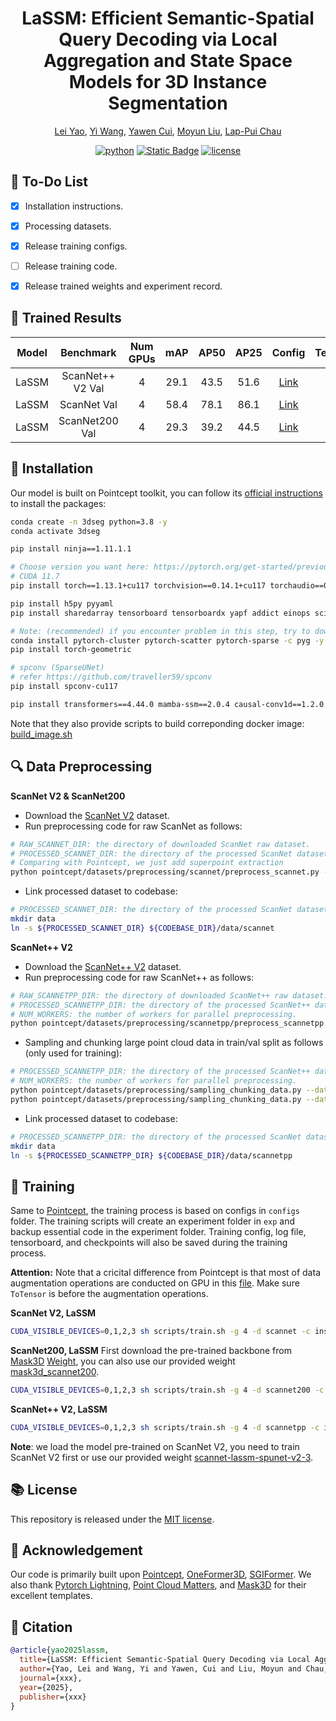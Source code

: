 <div align="center">

# LaSSM: Efficient Semantic-Spatial Query Decoding via Local Aggregation and State Space Models for 3D Instance Segmentation
[Lei Yao](https://rayyoh.github.io/), [Yi Wang](https://wangyintu.github.io/), [Yawen Cui](https://scholar.google.com/citations?hl=zh-CN&user=Er0gOskAAAAJ&view_op=list_works&sortby=pubdate), [Moyun Liu](https://lmomoy.github.io/), [Lap-Pui Chau](https://www.eie.polyu.edu.hk/~lpchau/)

[![python](https://img.shields.io/badge/-Python_3.8-blue?logo=python&logoColor=white)](https://github.com/pre-commit/pre-commit)
[![Static Badge](https://img.shields.io/badge/Weights-grey?style=plastic&logo=huggingface&logoColor=yellow)](https://huggingface.co/RayYoh/LaSSM)
[![license](https://img.shields.io/badge/License-MIT-green.svg?labelColor=gray)](LICENSE)


</div>

## :memo: To-Do List
- [x] Installation instructions.
- [x] Processing datasets.
- [x] Release training configs.
- [ ] Release training code.
- [x] Release trained weights and experiment record.



## :floppy_disk: Trained Results
| Model | Benchmark | Num GPUs | mAP | AP50 | AP25 | Config | Tensorboard | Exp Record | Model |
| :---: | :---: | :---: | :---: | :---: | :---: | :---: | :---: | :---: | :---: |
| LaSSM | ScanNet++ V2 Val | 4 | 29.1 | 43.5 | 51.6 | [Link](https://github.com/RayYoh/LaSSM/blob/main/configs/scannetpp/insseg-lassm-spunet-v2-3.py) | [Link](https://huggingface.co/RayYoh/LaSSM/tensorboard) | [Link](https://huggingface.co/RayYoh/LaSSM/raw/main/scannetpp-lassm-spunet-v2-3/train.log) | [Link](https://huggingface.co/RayYoh/LaSSM/blob/main/scannetpp-lassm-spunet-v2-3/model/model_best.pth) |
| LaSSM | ScanNet Val | 4 | 58.4 | 78.1 | 86.1 | [Link](https://github.com/RayYoh/LaSSM/blob/main/configs/scannet/insseg-lassm-spunet-v2-3.py) | - | [Link](https://huggingface.co/RayYoh/LaSSM/raw/main/scannet-lassm-spunet-v2-3/train.log) | [Link](https://huggingface.co/RayYoh/LaSSM/blob/main/scannet-lassm-spunet-v2-3/model/model_best.pth) |
| LaSSM | ScanNet200 Val | 4 | 29.3 | 39.2 | 44.5 | [Link](https://github.com/RayYoh/LaSSM/blob/main/configs/scannet200/insseg-lassm-minkunet-3.py) | - | [Link](https://huggingface.co/RayYoh/LaSSM/raw/main/scannet200-lassm-minkunet-3/train.log) | [Link](https://huggingface.co/RayYoh/LaSSM/blob/main/scannet200-lassm-minkunet-3/model/model_best.pth) |


## :hammer: Installation
Our model is built on Pointcept toolkit, you can follow its [official instructions](https://github.com/Pointcept/Pointcept?tab=readme-ov-file#installation) to install the packages:

```bash
conda create -n 3dseg python=3.8 -y
conda activate 3dseg

pip install ninja==1.11.1.1

# Choose version you want here: https://pytorch.org/get-started/previous-versions/
# CUDA 11.7
pip install torch==1.13.1+cu117 torchvision==0.14.1+cu117 torchaudio==0.13.1 --extra-index-url https://download.pytorch.org/whl/cu117

pip install h5py pyyaml
pip install sharedarray tensorboard tensorboardx yapf addict einops scipy plyfile termcolor timm

# Note: (recommended) if you encounter problem in this step, try to download packages on official web and install locally
conda install pytorch-cluster pytorch-scatter pytorch-sparse -c pyg -y
pip install torch-geometric

# spconv (SparseUNet)
# refer https://github.com/traveller59/spconv
pip install spconv-cu117

pip install transformers==4.44.0 mamba-ssm==2.0.4 causal-conv1d==1.2.0.post2
```
Note that they also provide scripts to build correponding docker image: [build_image.sh](https://github.com/Pointcept/Pointcept/blob/main/scripts/build_image.sh)


## :mag: Data Preprocessing 
**ScanNet V2 & ScanNet200**
- Download the [ScanNet V2](http://www.scan-net.org/) dataset.
- Run preprocessing code for raw ScanNet as follows:

```bash
# RAW_SCANNET_DIR: the directory of downloaded ScanNet raw dataset.
# PROCESSED_SCANNET_DIR: the directory of the processed ScanNet dataset (output dir).
# Comparing with Pointcept, we just add superpoint extraction
python pointcept/datasets/preprocessing/scannet/preprocess_scannet.py --dataset_root ${RAW_SCANNET_DIR} --output_root ${PROCESSED_SCANNET_DIR}
```
- Link processed dataset to codebase:
```bash
# PROCESSED_SCANNET_DIR: the directory of the processed ScanNet dataset.
mkdir data
ln -s ${PROCESSED_SCANNET_DIR} ${CODEBASE_DIR}/data/scannet
```

**ScanNet++ V2**
- Download the [ScanNet++ V2](https://kaldir.vc.in.tum.de/scannetpp/) dataset.
- Run preprocessing code for raw ScanNet++ as follows:
```bash
# RAW_SCANNETPP_DIR: the directory of downloaded ScanNet++ raw dataset.
# PROCESSED_SCANNETPP_DIR: the directory of the processed ScanNet++ dataset (output dir).
# NUM_WORKERS: the number of workers for parallel preprocessing.
python pointcept/datasets/preprocessing/scannetpp/preprocess_scannetpp.py --dataset_root ${RAW_SCANNETPP_DIR} --output_root ${PROCESSED_SCANNETPP_DIR} --num_workers ${NUM_WORKERS}
```
- Sampling and chunking large point cloud data in train/val split as follows (only used for training):
```bash
# PROCESSED_SCANNETPP_DIR: the directory of the processed ScanNet++ dataset (output dir).
# NUM_WORKERS: the number of workers for parallel preprocessing.
python pointcept/datasets/preprocessing/sampling_chunking_data.py --dataset_root ${PROCESSED_SCANNETPP_DIR} --grid_size 0.01 --chunk_range 6 6 --chunk_stride 3 3 --split train --num_workers ${NUM_WORKERS}
python pointcept/datasets/preprocessing/sampling_chunking_data.py --dataset_root ${PROCESSED_SCANNETPP_DIR} --grid_size 0.01 --chunk_range 6 6 --chunk_stride 3 3 --split val --num_workers ${NUM_WORKERS}
```
- Link processed dataset to codebase:
```bash
# PROCESSED_SCANNETPP_DIR: the directory of the processed ScanNet dataset.
mkdir data
ln -s ${PROCESSED_SCANNETPP_DIR} ${CODEBASE_DIR}/data/scannetpp
```

## 🚀 Training
Same to [Pointcept](https://github.com/Pointcept/Pointcept), the training process is based on configs in `configs` folder. The training scripts will create an experiment folder in `exp` and backup essential code in the experiment folder. Training config, log file, tensorboard, and checkpoints will also be saved during the training process.

**Attention:** Note that a cricital difference from Pointcept is that most of data augmentation operations are conducted on GPU in this [file](/pointcept/custom/transform_tensor.py). Make sure `ToTensor` is before the augmentation operations.

**ScanNet V2, LaSSM**
```bash
CUDA_VISIBLE_DEVICES=0,1,2,3 sh scripts/train.sh -g 4 -d scannet -c insseg-lassm-spunet-v2-3 -n insseg-lassm-spunet-v2-3
```

**ScanNet200, LaSSM**
First download the pre-trained backbone from [Mask3D](https://github.com/JonasSchult/Mask3D) [Weight](https://github.com/oneformer3d/oneformer3d/releases/download/v1.0/mask3d_scannet200.pth), you can also use our provided weight [mask3d_scannet200](https://huggingface.co/RayYoh/SGIFormer/blob/main/mask3d_scannet200.pth).
```bash
CUDA_VISIBLE_DEVICES=0,1,2,3 sh scripts/train.sh -g 4 -d scannet200 -c insseg-lassm-minkunet-3 -n insseg-lassm-minkunet-3
```

**ScanNet++ V2, LaSSM**
```bash
CUDA_VISIBLE_DEVICES=0,1,2,3 sh scripts/train.sh -g 4 -d scannetpp -c insseg-lassm-spunet-v2-3 -n insseg-lassm-spunet-v2-3
```
**Note**: we load the model pre-trained on ScanNet V2, you need to train ScanNet V2 first or use our provided weight [scannet-lassm-spunet-v2-3](https://huggingface.co/RayYoh/LaSSM/blob/main/scannet-lassm-spunet-v2-3/model/model_best.pth).


## :books: License

This repository is released under the [MIT license](LICENSE).

## :clap: Acknowledgement

Our code is primarily built upon [Pointcept](https://github.com/Pointcept/Pointcept), [OneFormer3D](https://github.com/oneformer3d/oneformer3d), [SGIFormer](https://github.com/RayYoh/SGIFormer). We also thank [Pytorch Lightning](https://github.com/Lightning-AI/pytorch-lightning), [Point Cloud Matters](https://github.com/HaoyiZhu/PointCloudMatters?tab=readme-ov-file), and [Mask3D](https://github.com/JonasSchult/Mask3D) for their excellent templates.

## :pencil: Citation

```bib
@article{yao2025lassm,
  title={LaSSM: Efficient Semantic-Spatial Query Decoding via Local Aggregation and State Space Models for 3D Instance Segmentation},
  author={Yao, Lei and Wang, Yi and Yawen, Cui and Liu, Moyun and Chau, Lap-Pui},
  journal={xxx},
  year={2025},
  publisher={xxx}
}
```